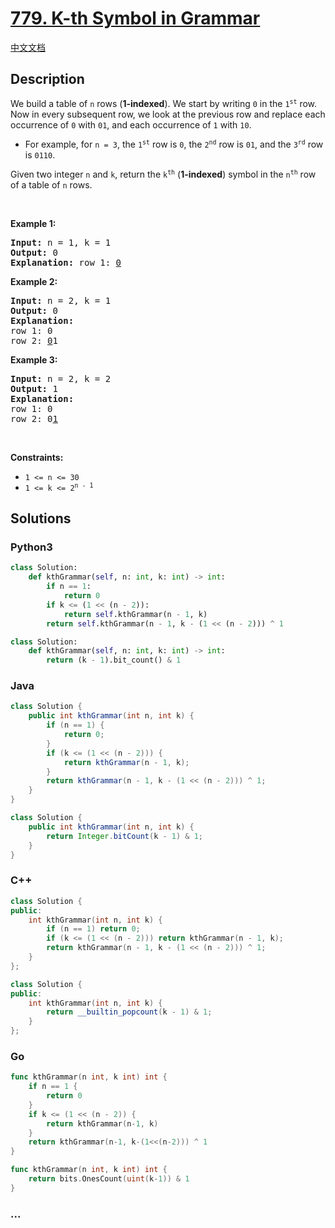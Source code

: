 # [779. K-th Symbol in Grammar](https://leetcode.com/problems/k-th-symbol-in-grammar)

[中文文档](/solution/0700-0799/0779.K-th%20Symbol%20in%20Grammar/README.md)

## Description

<p>We build a table of <code>n</code> rows (<strong>1-indexed</strong>). We start by writing <code>0</code> in the <code>1<sup>st</sup></code> row. Now in every subsequent row, we look at the previous row and replace each occurrence of <code>0</code> with <code>01</code>, and each occurrence of <code>1</code> with <code>10</code>.</p>

<ul>
	<li>For example, for <code>n = 3</code>, the <code>1<sup>st</sup></code> row is <code>0</code>, the <code>2<sup>nd</sup></code> row is <code>01</code>, and the <code>3<sup>rd</sup></code> row is <code>0110</code>.</li>
</ul>

<p>Given two integer <code>n</code> and <code>k</code>, return the <code>k<sup>th</sup></code> (<strong>1-indexed</strong>) symbol in the <code>n<sup>th</sup></code> row of a table of <code>n</code> rows.</p>

<p>&nbsp;</p>
<p><strong class="example">Example 1:</strong></p>

<pre>
<strong>Input:</strong> n = 1, k = 1
<strong>Output:</strong> 0
<strong>Explanation:</strong> row 1: <u>0</u>
</pre>

<p><strong class="example">Example 2:</strong></p>

<pre>
<strong>Input:</strong> n = 2, k = 1
<strong>Output:</strong> 0
<strong>Explanation:</strong> 
row 1: 0
row 2: <u>0</u>1
</pre>

<p><strong class="example">Example 3:</strong></p>

<pre>
<strong>Input:</strong> n = 2, k = 2
<strong>Output:</strong> 1
<strong>Explanation:</strong> 
row 1: 0
row 2: 0<u>1</u>
</pre>

<p>&nbsp;</p>
<p><strong>Constraints:</strong></p>

<ul>
	<li><code>1 &lt;= n &lt;= 30</code></li>
	<li><code>1 &lt;= k &lt;= 2<sup>n - 1</sup></code></li>
</ul>

## Solutions

<!-- tabs:start -->

### **Python3**

```python
class Solution:
    def kthGrammar(self, n: int, k: int) -> int:
        if n == 1:
            return 0
        if k <= (1 << (n - 2)):
            return self.kthGrammar(n - 1, k)
        return self.kthGrammar(n - 1, k - (1 << (n - 2))) ^ 1
```

```python
class Solution:
    def kthGrammar(self, n: int, k: int) -> int:
        return (k - 1).bit_count() & 1
```

### **Java**

```java
class Solution {
    public int kthGrammar(int n, int k) {
        if (n == 1) {
            return 0;
        }
        if (k <= (1 << (n - 2))) {
            return kthGrammar(n - 1, k);
        }
        return kthGrammar(n - 1, k - (1 << (n - 2))) ^ 1;
    }
}
```

```java
class Solution {
    public int kthGrammar(int n, int k) {
        return Integer.bitCount(k - 1) & 1;
    }
}
```

### **C++**

```cpp
class Solution {
public:
    int kthGrammar(int n, int k) {
        if (n == 1) return 0;
        if (k <= (1 << (n - 2))) return kthGrammar(n - 1, k);
        return kthGrammar(n - 1, k - (1 << (n - 2))) ^ 1;
    }
};
```

```cpp
class Solution {
public:
    int kthGrammar(int n, int k) {
        return __builtin_popcount(k - 1) & 1;
    }
};
```

### **Go**

```go
func kthGrammar(n int, k int) int {
	if n == 1 {
		return 0
	}
	if k <= (1 << (n - 2)) {
		return kthGrammar(n-1, k)
	}
	return kthGrammar(n-1, k-(1<<(n-2))) ^ 1
}
```

```go
func kthGrammar(n int, k int) int {
	return bits.OnesCount(uint(k-1)) & 1
}
```

### **...**

```

```

<!-- tabs:end -->
